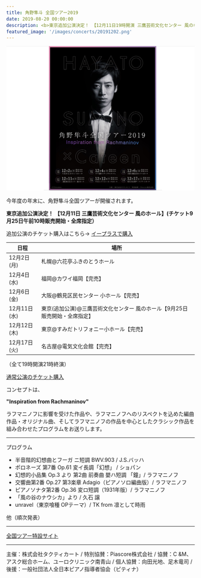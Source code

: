 ```yaml
---
title: 角野隼斗 全国ツアー2019
date: 2019-08-20 00:00:00
description: <b>東京追加公演決定！ 【12月11日19時開演 三鷹芸術文化センター 風のホール】</b><br><br>追加公演のチケット購入はこちら(チケット9月25日午前10時販売開始）<br>→<a href="https://eplus.jp/sf/detail/3096710001-P0030001P021001?P1=0175">イープラス</a><br><br>通常公演（残り12/2札幌のみ）のチケット購入は<a href="https://t.pia.jp/pia/event/event.do?eventCd=1940202">こちら</a>
featured_image: '/images/concerts/20191202.png'
---
```


![](/images/concerts/20191202.png)

今年度の年末に、角野隼斗全国ツアーが開催されます。

<b>東京追加公演決定！ 【12月11日  三鷹芸術文化センター 風のホール】(チケット9月25日午前10時販売開始・全席指定）</b>

追加公演のチケット購入はこちら→
<a href="https://eplus.jp/sf/detail/3096710001-P0030001P021001?P1=0175" class="button button--large">イープラスで購入</a>

| 日程 | 場所 |
|-------------|---------------|
| 12月2日(月) | 札幌@六花亭ふきのとうホール |
| 12月4日(水) | 福岡@カワイ福岡【完売】 |
| 12月6日(金)| 大阪@鶴見区民センター 小ホール【完売】|
| 12月11日(水)| 東京(追加公演)@三鷹芸術文化センター 風のホール【9月25日販売開始・全席指定】|
| 12月12日(木)| 東京@すみだトリフォニー小ホール【完売】|
| 12月17日(火)| 名古屋@電気文化会館【完売】|

（全て19時開演21時終演）

<a href="https://t.pia.jp/pia/event/event.do?eventCd=1940202" class="button button--large">通常公演のチケット購入</a>

コンセプトは、

<b>"Inspiration from Rachmaninov"</b>

ラフマニノフに影響を受けた作品や、ラフマニノフへのリスペクトを込めた編曲作品・オリジナル曲、そしてラフマニノフの作品を中心としたクラシック作品を組み合わせたプログラムをお送りします。

<hr>

プログラム

- 半音階的幻想曲とフーガ ニ短調 BWV.903 / J.S.バッハ
- ポロネーズ 第7番 Op.61 変イ長調「幻想」 / ショパン
- 幻想的小品集 Op.3 より 第2曲 前奏曲 嬰ハ短調 「鐘」/ ラフマニノフ
- 交響曲第2番 Op.27 第3楽章 Adagio（ピアノソロ編曲版）/ ラフマニノフ
- ピアノソナタ第2番 Op.36 変ロ短調（1931年版）/ ラフマニノフ
- 「風の谷のナウシカ」より / 久石 譲
- unravel（東京喰種 OPテーマ）/ TK from 凛として時雨

他（順次発表）

<hr>

<a href="https://hayatosum-tour2019.com" class="button button--large">全国ツアー特設サイト</a>

<hr>

主催：株式会社タクティカート /
特別協賛：Piascore株式会社 /
協賛：C &M、アスク総合ホーム、ユーロクリニック南青山 /
個人協賛：向田光地、足木竜司 /
後援：一般社団法人全日本ピアノ指導者協会（ピティナ）
